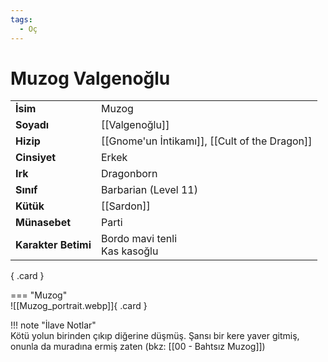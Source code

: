 ```yaml
---
tags:
  - Oç
---  
```

# Muzog Valgenoğlu  
  
<div class="grid" markdown>  
  
|  |  |  
|---|---|  
| **İsim** | Muzog |  
| **Soyadı** | [[Valgenoğlu]] |  
| **Hizip** | [[Gnome'un İntikamı]], [[Cult of the Dragon]] |  
| **Cinsiyet** | Erkek |  
| **Irk** | Dragonborn |  
| **Sınıf** | Barbarian (Level 11) |  
| **Kütük** | [[Sardon]] |  
| **Münasebet** | Parti |  
| **Karakter Betimi** | Bordo mavi tenli<br>Kas kasoğlu |  
  
{ .card }  
  
=== "Muzog"  
	![[Muzog_portrait.webp]]{ .card }  
  
</div>  
  
!!! note "İlave Notlar"  
	Kötü yolun birinden çıkıp diğerine düşmüş. Şansı bir kere yaver gitmiş, onunla da muradına ermiş zaten (bkz: [[00 - Bahtsız Muzog]])  
